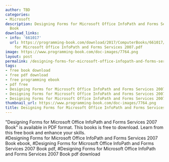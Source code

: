 ```yaml
---
author: TBD
categories:
- Microsoft
description: Designing Forms for Microsoft Office InfoPath and Forms Services 2007
  Book
download_links:
- info: '661017'
  url: https://programming-book.com/download/2017/ComputerBooks/661017/Designing Forms
    for Microsoft Office InfoPath and Forms Services 2007.pdf
image: https://www.programming-book.com/doc-images/7764.png
layout: post
permalink: /designing-forms-for-microsoft-office-infopath-and-forms-services-2007-book.html
tags:
- free book download
- free pdf download
- free programming ebook
- pdf free
- Designing Forms for Microsoft Office InfoPath and Forms Services 2007 Book ebook
- Designing Forms for Microsoft Office InfoPath and Forms Services 2007 Book pdf
- Designing Forms for Microsoft Office InfoPath and Forms Services 2007 Book pdf download
thumbnail_url: https://www.programming-book.com/doc-images/7764.png
title: Designing Forms for Microsoft Office InfoPath and Forms Services 2007 Book
---
```


 
<div class="item-desc text-justify">
  "Designing Forms for Microsoft Office InfoPath and Forms Services 2007 Book" is available in PDF format. This books is free to download. Learn from this free book and enhance your skills.
  <br>
  #Designing Forms for Microsoft Office InfoPath and Forms Services 2007 Book ebook, #Designing Forms for Microsoft Office InfoPath and Forms Services 2007 Book pdf, #Designing Forms for Microsoft Office InfoPath and Forms Services 2007 Book pdf download
</div>